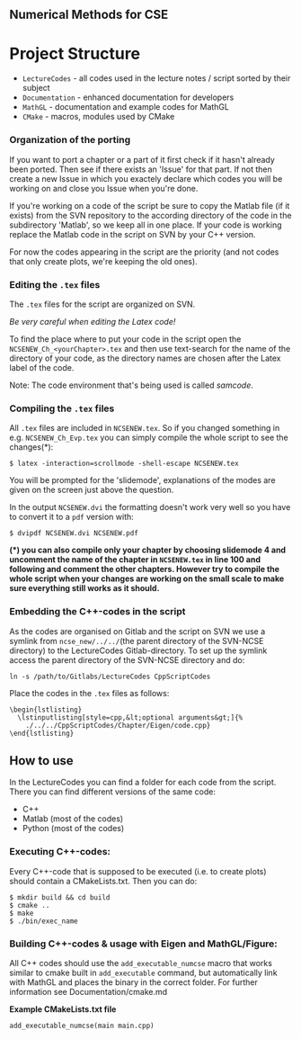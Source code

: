 ## Numerical Methods for CSE

# Project Structure

- `LectureCodes` - all codes used in the lecture notes / script sorted by their subject
- `Documentation` - enhanced documentation for developers
- `MathGL` - documentation and example codes for MathGL
- `CMake` - macros, modules used by CMake

### Organization of the porting
If you want to port a chapter or a part of it first check if it hasn't 
already been ported. Then see if there exists an 'Issue' for that part.
If not then create a new Issue in which you exactely declare which codes
you will be working on and close you Issue when you're done. <br>

If you're working on a code of the script be sure to copy the Matlab file 
(if it exists) from the SVN repository to the according directory of the code
in the subdirectory 'Matlab', so we keep all in one place. 
If your code is working replace the Matlab code in the script on SVN by your
C++ version.<br>


For now the codes appearing in the script are the priority (and not
codes that only create plots, we're keeping the old ones).

### Editing the `.tex` files
The `.tex` files for the script are organized on SVN.

*Be very careful when editing the Latex code!*

To find the place where to put your code in the script open the 
`NCSENEW_Ch_<yourChapter>.tex` and then use text-search
for the name of the directory of your code, as the directory names
are chosen after the Latex label of the code.

Note: The code environment that's being used is called *samcode*.

### Compiling the `.tex` files

All `.tex` files are included in `NCSENEW.tex`.
So if you changed something in e.g. `NCSENEW_Ch_Evp.tex` you 
can simply compile the whole script to see the changes(*):

	$ latex -interaction=scrollmode -shell-escape NCSENEW.tex

You will be prompted for the 'slidemode', explanations of the modes are given
on the screen just above the question.

In the output `NCSENEW.dvi` the formatting doesn't work very well
so you have to convert it to a `pdf` version with:

	$ dvipdf NCSENEW.dvi NCSENEW.pdf

**(*) you can also compile only your chapter by choosing slidemode 4 and
uncomment the name of the chapter in `NCSENEW.tex` in line 100
and following and comment the other chapters.
However try to compile the whole script when your changes are working on the
small scale to make sure everything still works as it should.**

### Embedding the C++-codes in the script

As the codes are organised on Gitlab and the script on SVN we use a symlink
from `ncse_new/../../`(the parent directory of the SVN-NCSE directory)
to the LectureCodes Gitlab-directory.
To set up the symlink access the parent directory of the SVN-NCSE directory and do:

	ln -s /path/to/Gitlabs/LectureCodes CppScriptCodes

Place the codes in the `.tex` files as follows:

	\begin{lstlisting}
	  \lstinputlisting[style=cpp,&lt;optional arguments&gt;]{%
	    ./../../CppScriptCodes/Chapter/Eigen/code.cpp}
	\end{lstlisting}

## How to use
In the LectureCodes you can find a folder for each code from the script. <br>
There you can find different versions of the same code:
- C++
- Matlab (most of the codes)
- Python (most of the codes)

### Executing C++-codes:
Every C++-code that is supposed to be executed (i.e. to create plots) should
contain a CMakeLists.txt.
Then you can do:

	$ mkdir build && cd build 
	$ cmake ..
	$ make 
	$ ./bin/exec_name 

### Building C++-codes & usage with Eigen and MathGL/Figure:

All C++ codes should use the `add_executable_numcse` macro 
that works similar to cmake built in `add_executable` command, but 
automatically link with MathGL and places the binary in the correct folder.
For further information see Documentation/cmake.md

**Example CMakeLists.txt file**

```
add_executable_numcse(main main.cpp)
```